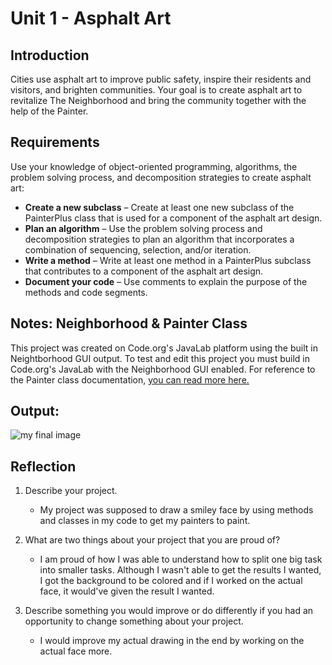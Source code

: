 # Unit 1 - Asphalt Art

## Introduction

Cities use asphalt art to improve public safety, inspire their residents and visitors, and brighten communities. Your goal is to create asphalt art to revitalize The Neighborhood and bring the community together with the help of the Painter.

## Requirements

Use your knowledge of object-oriented programming, algorithms, the problem solving process, and decomposition strategies to create asphalt art:
- **Create a new subclass** – Create at least one new subclass of the PainterPlus class that is used for a component of the asphalt art design.
- **Plan an algorithm** – Use the problem solving process and decomposition strategies to plan an algorithm that incorporates a combination of sequencing, selection, and/or iteration.
- **Write a method** – Write at least one method in a PainterPlus subclass that contributes to a component of the asphalt art design.
- **Document your code** – Use comments to explain the purpose of the methods and code segments.

## Notes: Neighborhood & Painter Class

This project was created on Code.org's JavaLab platform using the built in Neightborhood GUI output. To test and edit this project you must build in Code.org's JavaLab with the Neighborhood GUI enabled. For reference to the Painter class documentation, [you can read more here.](https://studio.code.org/docs/ide/javalab/classes/Painter)

## Output:

![my final image](file:///Users/matthewcho/Desktop/Screen%20Shot%202024-11-05%20at%2012.13.52%20AM.png)

## Reflection

1. Describe your project.

   - My project was supposed to draw a smiley face by using methods and classes in my code to get my painters to paint. 

2. What are two things about your project that you are proud of?

   - I am proud of how I was able to understand how to split one big task into smaller tasks. Although I wasn't able to get the results I wanted, I got the background to be colored and if I worked on the actual face, it would've given the result I wanted. 

3. Describe something you would improve or do differently if you had an opportunity to change something about your project.

   - I would improve my actual drawing in the end by working on the actual face more. 